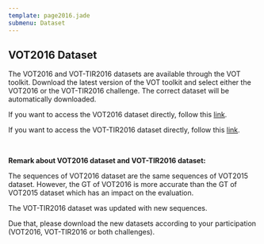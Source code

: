```yaml
---
template: page2016.jade
submenu: Dataset
---
```


## VOT2016 Dataset

The VOT2016 and VOT-TIR2016 datasets are available through the VOT toolkit. 
Download the latest version of the VOT toolkit and select either the VOT2016 or the VOT-TIR2016 challenge. The correct dataset will be automatically downloaded. 

If you want to access the VOT2016 dataset directly, follow this [link](http://box.vicos.si/vot/vot2016.zip).

If you want to access the VOT-TIR2016 dataset directly, follow this [link](https://liu.box.com/shared/static/yjbd38x42gkvovdidk2je01n0ymk2842.zip).

<br>

**Remark about VOT2016 dataset and VOT-TIR2016 dataset:** 

The sequences of VOT2016 dataset are the same sequences of VOT2015 dataset. 
However, the GT of VOT2016 is more accurate than the GT of VOT2015 dataset which has an impact on the evaluation. 

The VOT-TIR2016 dataset was updated with new sequences. 

Due that, please download the new datasets according to your participation (VOT2016, VOT-TIR2016 or both challenges).
